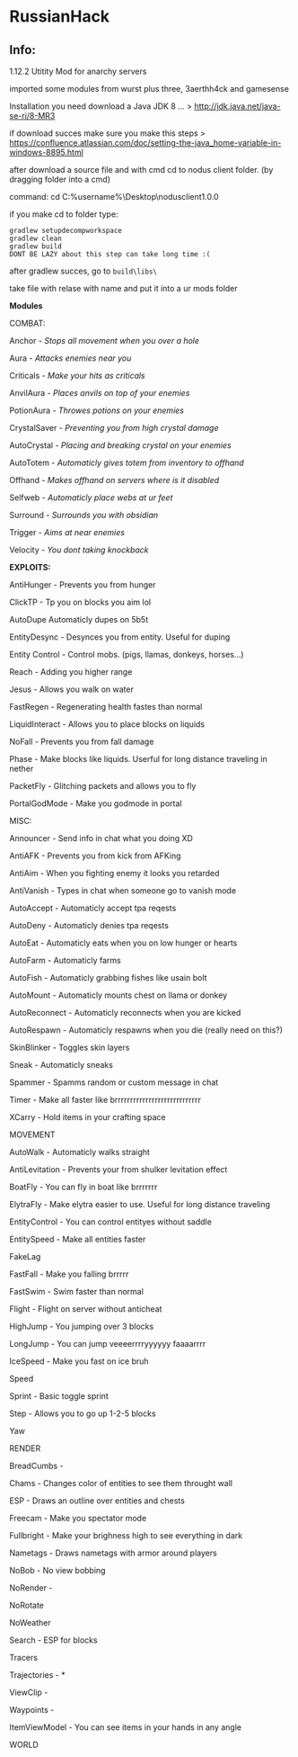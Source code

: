 # RussianHack


**Info:**
---------------------------------------------------------------------------------------------------------------------------------------------------------------------------------
1.12.2 Utitity Mod for anarchy servers

imported some modules from wurst plus three, 3aerthh4ck and gamesense

Installation
you need download a Java JDK 8 ... > http://jdk.java.net/java-se-ri/8-MR3

if download succes make sure you make this steps > https://confluence.atlassian.com/doc/setting-the-java_home-variable-in-windows-8895.html

after download a source file and with cmd cd to nodus client folder. (by dragging folder into a cmd)

command: cd C:\%username%\Desktop\nodusclient1.0.0

if you make cd to folder type:
```
gradlew setupdecompworkspace
gradlew clean
gradlew build
DONT BE LAZY about this step can take long time :(
```
after gradlew succes, go to ```build\libs\```

take file with relase with name and put it into a ur mods folder

**Modules**

COMBAT:

Anchor - *Stops all movement when you over a hole*

Aura - *Attacks enemies near you*

Criticals - *Make your hits as criticals*

AnvilAura - *Places anvils on top of your enemies*

PotionAura - *Throwes potions on your enemies*

CrystalSaver - *Preventing you from high crystal damage*

AutoCrystal - *Placing and breaking crystal on your enemies*

AutoTotem - *Automaticly gives totem from inventory to offhand*

Offhand - *Makes offhand on servers where is it disabled*

Selfweb - *Automaticly place webs at ur feet*

Surround - *Surrounds you with obsidian*

Trigger - *Aims at near enemies*

Velocity - *You dont taking knockback*

**EXPLOITS:**

AntiHunger - Prevents you from hunger

ClickTP - Tp you on blocks you aim lol

AutoDupe Automaticly dupes on 5b5t

EntityDesync - Desynces you from entity. Useful for duping

Entity Control - Control mobs. (pigs, llamas, donkeys, horses...)

Reach - Adding you higher range

Jesus - Allows you walk on water

FastRegen - Regenerating health fastes than normal

LiquidInteract - Allows you to place blocks on liquids

NoFall - Prevents you from fall damage

Phase - Make blocks like liquids. Userful for long distance traveling in nether

PacketFly - Glitching packets and allows you to fly

PortalGodMode - Make you godmode in portal

MISC:

Announcer - Send info in chat what you doing XD

AntiAFK - Prevents you from kick from AFKing

AntiAim - When you fighting enemy it looks you retarded

AntiVanish - Types in chat when someone go to vanish mode

AutoAccept - Automaticly accept tpa reqests

AutoDeny - Automaticly denies tpa reqests

AutoEat - Automaticly eats when you on low hunger or hearts

AutoFarm - Automaticly farms

AutoFish - Automaticly grabbing fishes like usain bolt

AutoMount - Automaticly mounts chest on llama or donkey

AutoReconnect - Automaticly reconnects when you are kicked

AutoRespawn - Automaticly respawns when you die (really need on this?)

SkinBlinker - Toggles skin layers

Sneak - Automaticly sneaks

Spammer - Spamms random or custom message in chat

Timer - Make all faster like brrrrrrrrrrrrrrrrrrrrrrrrrrrr

XCarry - Hold items in your crafting space

MOVEMENT

AutoWalk - Automaticly walks straight

AntiLevitation - Prevents your from shulker levitation effect

BoatFly - You can fly in boat like brrrrrrr

ElytraFly - Make elytra easier to use. Useful for long distance traveling

EntityControl - You can control entityes without saddle

EntitySpeed - Make all entities faster

FakeLag

FastFall - Make you falling brrrrr

FastSwim - Swim faster than normal

Flight - Flight on server without anticheat

HighJump - You jumping over 3 blocks

LongJump - You can jump veeeerrrryyyyyy faaaarrrr

IceSpeed - Make you fast on ice bruh

Speed

Sprint - Basic toggle sprint

Step - Allows you to go up 1-2-5 blocks

Yaw

RENDER

BreadCumbs -

Chams - Changes color of entities to see them throught wall

ESP - Draws an outline over entities and chests

Freecam - Make you spectator mode

Fullbright - Make your brighness high to see everything in dark

Nametags - Draws nametags with armor around players

NoBob - No view bobbing

NoRender -

NoRotate

NoWeather

Search - ESP for blocks

Tracers

Trajectories - *

ViewClip -

Waypoints -

ItemViewModel - You can see items in your hands in any angle

WORLD
